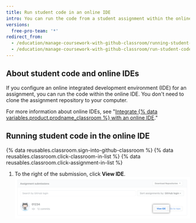 ```yaml
---
title: Run student code in an online IDE
intro: You can run the code from a student assignment within the online integrated development environment (IDE) that you configured for the assignment.
versions:
  free-pro-team: '*'
redirect_from:
  - /education/manage-coursework-with-github-classroom/running-student-code
  - /education/manage-coursework-with-github-classroom/run-student-code-in-an-online-ide
---
```

## About student code and online IDEs

If you configure an online integrated development environment (IDE) for an assignment, you can run the code within the online IDE. You don't need to clone the assignment repository to your computer.

For more information about online IDEs, see "[Integrate {% data variables.product.prodname_classroom %} with an online IDE](/education/manage-coursework-with-github-classroom/integrate-github-classroom-with-an-online-ide)."

## Running student code in the online IDE 

{% data reusables.classroom.sign-into-github-classroom %}
{% data reusables.classroom.click-classroom-in-list %}
{% data reusables.classroom.click-assignment-in-list %}
1. To the right of the submission, click **View IDE**.
  !["View IDE" button for submission using an online IDE](/assets/images/help/classroom/assignments-click-view-ide.png)
